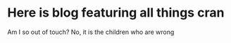 # Here is  blog featuring all things cran

Am I so out of touch? No, it is the children who are wrong
